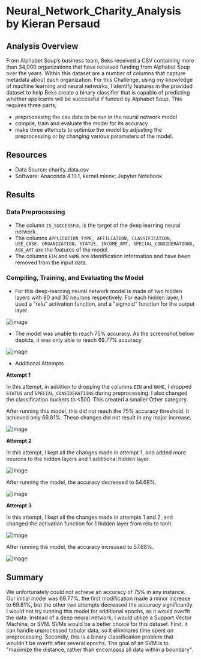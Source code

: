 # Neural_Network_Charity_Analysis by Kieran Persaud

## Analysis Overview
From Alphabet Soup’s business team, Beks received a CSV containing more than 34,000 organizations that have received funding from Alphabet Soup over the years. Within this dataset are a number of columns that capture metadata about each organization. For this Challenge, using my knowledge of machine learning and neural networks, I identify features in the provided dataset to help Beks create a binary classifier that is capable of predicting whether applicants will be successful if funded by Alphabet Soup. This requires three parts;
- preprocessing the csv data to be run in the neural network model
- compile, train and evaluate the model for its accuracy
- make three attempts to optimize the model by adjusting the preprocessing or by changing various parameters of the model.

## Resources
- Data Source: charity_data.csv
- Software: Anaconda 4.10.1, kernel mlenv; Jupyter Notebook

## Results

### Data Preprocessing
- The column ```IS_SUCCESSFUL``` is the target of the deep learning neural network.
- The columns ```APPLICATION_TYPE, AFFILIATION, CLASSIFICATION, USE_CASE, ORGANIZATION, STATUS, INCOME_AMT, SPECIAL_CONSIDERATIONS, ASK_AMT``` are the features of the model.
- The columns ```EIN``` and ```NAME``` are identification information and have been removed from the input data.

### Compiling, Training, and Evaluating the Model
- For this deep-learning neural network model is made of two hidden layers with 80 and 30 neurons respectively. For each hidden layer, I used a "relu" activation function, and a "sigmoid" function for the output layer.

![image](https://user-images.githubusercontent.com/84286467/138540179-b125ed70-6bbe-43cf-ada0-bb6a5e55d407.png)

- The model was unable to reach 75% accuracy. As the screenshot below depicts, it was only able to reach 69.77% accuracy.

![image](https://user-images.githubusercontent.com/84286467/138540231-a0e172f1-7b0c-4fe8-b27e-f069feb5513d.png)

- Additional Attempts

**Attempt 1**

In this attempt, in addition to dropping the columns ```EIN``` and ```NAME```, I dropped ```STATUS``` and ```SPECIAL_CONSIDERATIONS``` during preprocessing. I also changed the classification buckets to <500. This created a smaller Other category.

After running this model, this did not reach the 75% accuracy threshold. It achieved only 69.81%. These changes did not result in any major increase.

![image](https://user-images.githubusercontent.com/84286467/138540349-7e472ca0-0e41-4a81-9550-fdd24d250d44.png)

**Attempt 2**

In this attempt, I kept all the changes made in attempt 1, and added more neurons to the hidden layers and 1 additional hidden layer.

![image](https://user-images.githubusercontent.com/84286467/138540464-c37eb416-bf57-453a-873a-11ce6f85b147.png)

After running the model, the accuracy decreased to 54.68%.

![image](https://user-images.githubusercontent.com/84286467/138540488-3c55c9e0-8a01-4a3b-9860-d2ba3ffe5aaa.png)

**Attempt 3**

In this attempt, I kept all the changes made in attempts 1 and 2, and changed the activation function for 1 hidden layer from relu to tanh.

![image](https://user-images.githubusercontent.com/84286467/138540528-999c5fe4-b479-4c12-9164-56d5b8bc604e.png)

After running the model, the accuracy increased to 57.68%.

![image](https://user-images.githubusercontent.com/84286467/138540538-86e62bcd-8f70-4c55-a2d6-c23f76cb7782.png)

## Summary

We unfortunately could not achieve an accuracy of 75% in any instance. Our initial model was 69.77%, the first modification made a minor increase to 69.81%, but the other two attempts decreased the accuracy significantly. I would not try running this model for additional epochs, as it would overfit the data. Instead of a deep neural network, I would utilize a Support Vector Machine, or SVM. SVMs would be a better choice for this dataset. First, it can handle unprocessed tabular data, so it eliminates time spent on preprocessing. Secondly, this is a binary classification problem that wouldn't be overfit after several epochs. The goal of an SVM is to "maximize the distance, rather than encompass all data within a boundary".

